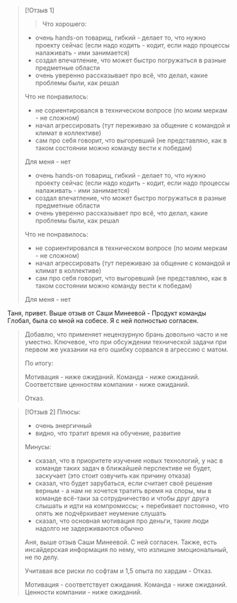 

> [!Отзыв 1]
> > Что хорошего:
> - очень hands-on товарищ, гибкий - делает то, что нужно проекту сейчас (если надо кодить - кодит, если надо процессы налаживать - ими занимается)
> - создал впечатление, что может быстро погружаться в разные предметные области
> - очень уверенно рассказывает про всё, что делал, какие проблемы были, как решал
> 
> Что не понравилось:
> - не сориентировался в техническом вопросе (по моим меркам - не сложном)
> - начал агрессировать (тут переживаю за общение с командой и климат в коллективе)
> - сам про себя говорит, что выгоревший (не представляю, как в таком состоянии можно команду вести к победам)
> 
> Для меня - нет
> - очень hands-on товарищ, гибкий - делает то, что нужно проекту сейчас (если надо кодить - кодит, если надо процессы налаживать - ими занимается)
> - создал впечатление, что может быстро погружаться в разные предметные области
> - очень уверенно рассказывает про всё, что делал, какие проблемы были, как решал
> 
> Что не понравилось:
> - не сориентировался в техническом вопросе (по моим меркам - не сложном)
> - начал агрессировать (тут переживаю за общение с командой и климат в коллективе)
> - сам про себя говорит, что выгоревший (не представляю, как в таком состоянии можно команду вести к победам)
> 
> Для меня - нет
> 
Таня, привет. Выше отзыв от Саши Минеевой - Продукт команды Глобал, была со мной на собесе. Я с ней полностью согласен.
> Добавлю, что применяет нецензурную брань довольно часто и не уместно. Ключевое, что при обсуждении технической задачи при первом же указании на его ошибку сорвался в агрессию с матом.
> 
> По итогу:
> 
> Мотивация - ниже ожиданий.
> Команда - ниже ожиданий.
> Соответствие ценностям компании - ниже ожиданий.
> 
> Отказ.

> [!Отзыв 2]
> Плюсы:
> 
> - очень энергичный
> - видно, что тратит время на обучение, развитие
> 
> Минусы:
> 
> - сказал, что в приоритете изучение новых технологий, у нас в команде таких задач в ближайшей перспективе не будет, заскучает (это стоит озвучить как причину отказа)
> - сказал, что будет зарубаться, если считает своё решение верным - а нам не хочется тратить время на споры, мы в команде всё-таки за сотрудничество и чтобы друг друга слышать и идти на компромиссы; + перебивает постоянно, что опять же подчёркивает неумение слушать
> - сказал, что основная мотивация про деньги, такие люди надолго не задерживаются обычно
> 
> Аня, выше отзыв Саши Минеевой.
> С ней согласен. Также, есть инсайдерская информация по нему, что излишне эмоциональный, не по делу.
> 
> Учитавая все риски по софтам и 1,5 опыта по хардам - Отказ.
> 
> Мотивация - соответствует ожидания.
> Команда - ниже ожиданий.
> Ценности компании - ниже ожиданий.